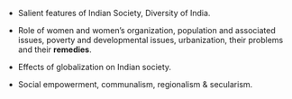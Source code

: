 - Salient features of Indian Society, Diversity of India.

- Role of women and women’s organization, population and associated issues, poverty and
developmental issues, urbanization, their problems and their **remedies**.

- Effects of globalization on Indian society.

- Social empowerment, communalism, regionalism & secularism. 